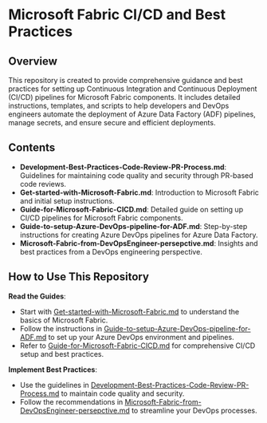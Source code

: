 # Microsoft Fabric CI/CD and Best Practices

## Overview

This repository is created to provide comprehensive guidance and best practices for setting up Continuous Integration and Continuous Deployment (CI/CD) pipelines for Microsoft Fabric components. It includes detailed instructions, templates, and scripts to help developers and DevOps engineers automate the deployment of Azure Data Factory (ADF) pipelines, manage secrets, and ensure secure and efficient deployments.

## Contents

- **Development-Best-Practices-Code-Review-PR-Process.md**: Guidelines for maintaining code quality and security through PR-based code reviews.
- **Get-started-with-Microsoft-Fabric.md**: Introduction to Microsoft Fabric and initial setup instructions.
- **Guide-for-Microsoft-Fabric-CICD.md**: Detailed guide on setting up CI/CD pipelines for Microsoft Fabric components.
- **Guide-to-setup-Azure-DevOps-pipeline-for-ADF.md**: Step-by-step instructions for creating Azure DevOps pipelines for Azure Data Factory.
- **Microsoft-Fabric-from-DevOpsEngineer-persepctive.md**: Insights and best practices from a DevOps engineering perspective.

## How to Use This Repository

**Read the Guides**:
   - Start with [Get-started-with-Microsoft-Fabric.md](Get-started-with-Microsoft-Fabric.md) to understand the basics of Microsoft Fabric.
   - Follow the instructions in [Guide-to-setup-Azure-DevOps-pipeline-for-ADF.md](Guide-to-setup-Azure-DevOps-pipeline-for-ADF.md) to set up your Azure DevOps environment and pipelines.
   - Refer to [Guide-for-Microsoft-Fabric-CICD.md](Guide-for-Microsoft-Fabric-CICD.md) for comprehensive CI/CD setup and best practices.

**Implement Best Practices**:
   - Use the guidelines in [Development-Best-Practices-Code-Review-PR-Process.md](Development-Best-Practices-Code-Review-PR-Process.md) to maintain code quality and security.
   - Follow the recommendations in [Microsoft-Fabric-from-DevOpsEngineer-persepctive.md](Microsoft-Fabric-from-DevOpsEngineer-persepctive.md) to streamline your DevOps processes.
